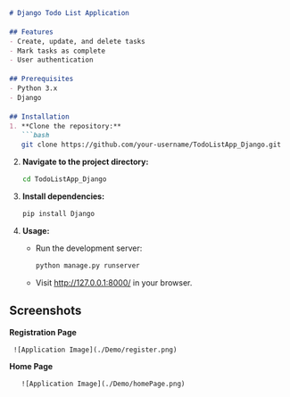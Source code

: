 ```markdown
# Django Todo List Application

## Features
- Create, update, and delete tasks
- Mark tasks as complete
- User authentication

## Prerequisites
- Python 3.x
- Django

## Installation
1. **Clone the repository:**
   ```bash
   git clone https://github.com/your-username/TodoListApp_Django.git
   ```

2. **Navigate to the project directory:**
   ```bash
   cd TodoListApp_Django
   ```

3. **Install dependencies:**
   ```bash
   pip install Django
   ```

4. **Usage:**
   - Run the development server:
     ```bash
     python manage.py runserver
     ```
   - Visit http://127.0.0.1:8000/ in your browser.

## Screenshots
**Registration Page**

     ![Application Image](./Demo/register.png)  

**Home Page**

       ![Application Image](./Demo/homePage.png)
